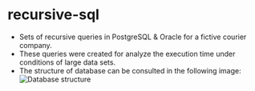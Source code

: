 # recursive-sql
- Sets of recursive queries in PostgreSQL &amp; Oracle for a fictive courier company. 
- These queries were created for analyze the execution time under conditions of large data sets. 
- The structure of database can be consulted in the following image: 
![Database structure]([https://raw.githubusercontent.com/Daniel-Cristian/recursive-sql/main/E-R%20Diagram%20of%20database.png](https://github.com/Daniel-Cristian/recursive-sql/blob/main/E-R%20Diagram%20of%20database.png)https://github.com/Daniel-Cristian/recursive-sql/blob/main/E-R%20Diagram%20of%20database.png)



